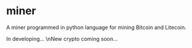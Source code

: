 # miner
A miner programmed in python language for mining Bitcoin and Litecoin.

In developing...
\nNew crypto coming soon...
